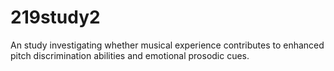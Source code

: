 # 219study2
An study investigating whether musical experience contributes to enhanced pitch discrimination abilities and emotional prosodic cues.
